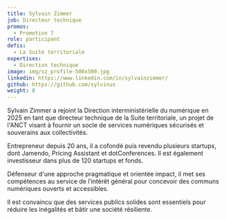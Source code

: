 ```yaml
---
title: Sylvain Zimmer
job: Directeur technique
promos:
  - Promotion 7
role: participant
defis:
  - La Suite territoriale
expertises:
  - Direction technique
image: img/sz_profile-500x500.jpg
linkedin: https://www.linkedin.com/in/sylvainzimmer/
github: https://github.com/sylvinus
weight: 8
---
```

Sylvain Zimmer a rejoint la Direction interministérielle du numérique en 2025 en tant que directeur technique de la Suite territoriale, un projet de l'ANCT visant à fournir un socle de services numériques sécurisés et souverains aux collectivités.

Entrepreneur depuis 20 ans, il a cofondé puis revendu plusieurs startups, dont Jamendo, Pricing Assistant et dotConferences. Il est également investisseur dans plus de 120 startups et fonds.

Défenseur d'une approche pragmatique et orientée impact, il met ses compétences au service de l’intérêt général pour concevoir des communs numériques ouverts et accessibles.

Il est convaincu que des services publics solides sont essentiels pour réduire les inégalités et bâtir une société résiliente.